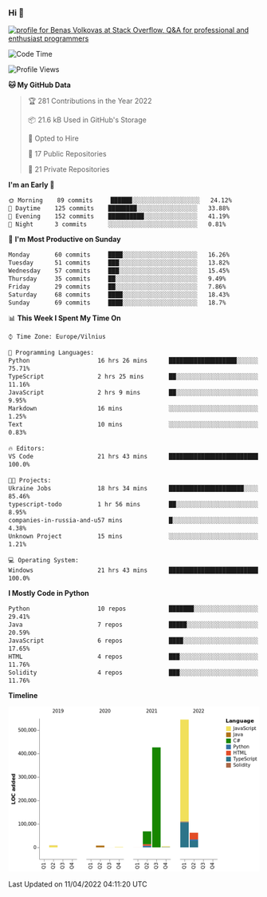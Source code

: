 ### Hi 👋
<a href="https://stackoverflow.com/users/14954249/benas-volkovas"><img src="https://stackoverflow.com/users/flair/14954249.png?theme=dark" width="208" height="58" alt="profile for Benas Volkovas at Stack Overflow, Q&amp;A for professional and enthusiast programmers" title="profile for Benas Volkovas at Stack Overflow, Q&amp;A for professional and enthusiast programmers"></a>

<!--START_SECTION:waka-->
![Code Time](http://img.shields.io/badge/Code%20Time-653%20hrs%2026%20mins-blue)

![Profile Views](http://img.shields.io/badge/Profile%20Views-3-blue)

**🐱 My GitHub Data** 

> 🏆 281 Contributions in the Year 2022
 > 
> 📦 21.6 kB Used in GitHub's Storage 
 > 
> 💼 Opted to Hire
 > 
> 📜 17 Public Repositories 
 > 
> 🔑 21 Private Repositories  
 > 
**I'm an Early 🐤** 

```text
🌞 Morning    89 commits     ██████░░░░░░░░░░░░░░░░░░░   24.12% 
🌆 Daytime    125 commits    ████████░░░░░░░░░░░░░░░░░   33.88% 
🌃 Evening    152 commits    ██████████░░░░░░░░░░░░░░░   41.19% 
🌙 Night      3 commits      ░░░░░░░░░░░░░░░░░░░░░░░░░   0.81%

```
📅 **I'm Most Productive on Sunday** 

```text
Monday       60 commits     ████░░░░░░░░░░░░░░░░░░░░░   16.26% 
Tuesday      51 commits     ███░░░░░░░░░░░░░░░░░░░░░░   13.82% 
Wednesday    57 commits     ███░░░░░░░░░░░░░░░░░░░░░░   15.45% 
Thursday     35 commits     ██░░░░░░░░░░░░░░░░░░░░░░░   9.49% 
Friday       29 commits     ██░░░░░░░░░░░░░░░░░░░░░░░   7.86% 
Saturday     68 commits     ████░░░░░░░░░░░░░░░░░░░░░   18.43% 
Sunday       69 commits     ████░░░░░░░░░░░░░░░░░░░░░   18.7%

```


📊 **This Week I Spent My Time On** 

```text
⌚︎ Time Zone: Europe/Vilnius

💬 Programming Languages: 
Python                   16 hrs 26 mins      ███████████████████░░░░░░   75.71% 
TypeScript               2 hrs 25 mins       ██░░░░░░░░░░░░░░░░░░░░░░░   11.16% 
JavaScript               2 hrs 9 mins        ██░░░░░░░░░░░░░░░░░░░░░░░   9.95% 
Markdown                 16 mins             ░░░░░░░░░░░░░░░░░░░░░░░░░   1.25% 
Text                     10 mins             ░░░░░░░░░░░░░░░░░░░░░░░░░   0.83%

🔥 Editors: 
VS Code                  21 hrs 43 mins      █████████████████████████   100.0%

🐱‍💻 Projects: 
Ukraine Jobs             18 hrs 34 mins      █████████████████████░░░░   85.46% 
typescript-todo          1 hr 56 mins        ██░░░░░░░░░░░░░░░░░░░░░░░   8.95% 
companies-in-russia-and-u57 mins             █░░░░░░░░░░░░░░░░░░░░░░░░   4.38% 
Unknown Project          15 mins             ░░░░░░░░░░░░░░░░░░░░░░░░░   1.21%

💻 Operating System: 
Windows                  21 hrs 43 mins      █████████████████████████   100.0%

```

**I Mostly Code in Python** 

```text
Python                   10 repos            ███████░░░░░░░░░░░░░░░░░░   29.41% 
Java                     7 repos             █████░░░░░░░░░░░░░░░░░░░░   20.59% 
JavaScript               6 repos             ████░░░░░░░░░░░░░░░░░░░░░   17.65% 
HTML                     4 repos             ███░░░░░░░░░░░░░░░░░░░░░░   11.76% 
Solidity                 4 repos             ███░░░░░░░░░░░░░░░░░░░░░░   11.76%

```


**Timeline**

![Chart not found](https://raw.githubusercontent.com/BenasVolkovas/BenasVolkovas/main/charts/bar_graph.png) 


 Last Updated on 11/04/2022 04:11:20 UTC
<!--END_SECTION:waka-->

